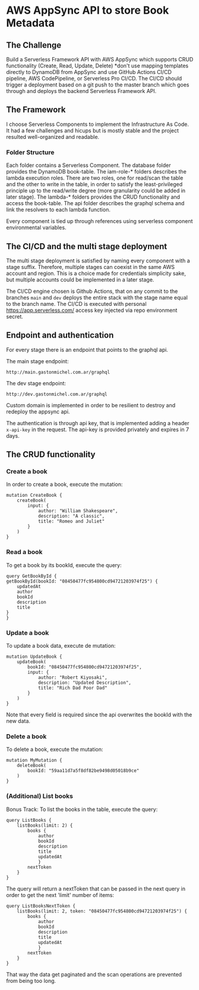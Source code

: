 # AWS AppSync API to store Book Metadata

## The Challenge

Build a Serverless Framework API with AWS AppSync which supports CRUD functionality (Create, Read, Update, Delete) *don't use mapping templates directly to DynamoDB from AppSync and use GitHub Actions CI/CD pipeline, AWS CodePipeline, or Serverless Pro CI/CD. The CI/CD should trigger a deployment based on a git push to the master branch which goes through and deploys the backend Serverless Framework API.

## The Framework

I choose Serverless Components to implement the Infrastructure As Code. It had a few challenges and hicups but is mostly stable and the project resulted well-organized and readable.

### Folder Structure

Each folder contains a Serverless Component. The database folder provides the DynamoDB book-table. The iam-role-* folders describes the lambda execution roles. There are two roles, one for read/scan the table and the other to write in the table, in order to satisfy the least-privileged principle up to the read/write degree (more granularity could be added in later stage). The lambda-* folders provides the CRUD functionality and access the book-table. The api folder describes the graphql schema and link the resolvers to each lambda function.

Every component is tied up through references using serverless component environmental variables.

## The CI/CD and the multi stage deployment

The multi stage deployment is satisfied by naming every component with a stage suffix. Therefore, multiple stages can coexist in the same AWS account and region. This is a choice made for credentials simplicity sake, but multiple accounts could be implemented in a later stage.

The CI/CD engine chosen is Github Actions, that on any commit to the branches `main` and `dev` deploys the entire stack with the stage name equal to the branch name. The CI/CD is executed with personal https://app.serverless.com/ access key injected via repo environment secret. 

## Endpoint and authentication

For every stage there is an endpoint that points to the graphql api.

The main stage endpoint:

    http://main.gastonmichel.com.ar/graphql

The dev stage endpoint:

    http://dev.gastonmichel.com.ar/graphql

Custom domain is implemented in order to be resilient to destroy and redeploy the appsync api.

The authentication is through api key, that is implemented adding a header `x-api-key` in the request. The api-key is provided privately and expires in 7 days.

## The CRUD functionality

### Create a book

In order to create a book, execute the mutation:

    mutation CreateBook {
        createBook(
            input: {
                author: "William Shakespeare", 
                description: "A classic", 
                title: "Romeo and Juliet"
            }
        )
    }

### Read a book

To get a book by its bookId, execute the query: 

    query GetBookById {
    getBookById(bookId: "08450477fc954800cd94721203974f25") {
        updatedAt
        author
        bookId
        description
        title
    }
    }

### Update a book

To update a book data, execute de mutation:

    mutation UpdateBook {
        updateBook(
            bookId: "08450477fc954800cd94721203974f25", 
            input: {
                author: "Robert Kiyosaki", 
                description: "Updated Description", 
                title: "Rich Dad Poor Dad"
            }
        )
    }

Note that every field is required since the api overwrites the bookId with the new data.

### Delete a book

To delete a book, execute the mutation:

    mutation MyMutation {
        deleteBook(
            bookId: "59aa11d7a5f8df82be9498d05018b9ce"
        )
    }

### (Additional) List books

Bonus Track: To list the books in the table, execute the query:

    query ListBooks {
        listBooks(limit: 2) {
            books {
                author
                bookId
                description
                title
                updatedAt
                }
            nextToken
        }
    }

The query will return a nextToken that can be passed in the next query in order to get the next 'limit' number of items:

    query ListBooksNextToken {
        listBooks(limit: 2, token: "08450477fc954800cd94721203974f25") {
            books {
                author
                bookId
                description
                title
                updatedAt
                }
            nextToken
        }
    }
    
That way the data get paginated and the scan operations are prevented from being too long.